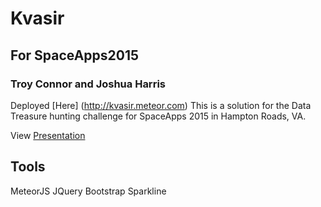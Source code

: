 # Kvasir
## For SpaceApps2015
### Troy Connor and Joshua Harris
Deployed [Here] (http://kvasir.meteor.com) This is a solution for the Data Treasure hunting challenge
for SpaceApps 2015 in Hampton Roads, VA.

View [Presentation](http://prezi.com/zdwlz5a-kxbv/?utm_campaign=share&utm_medium=copy)
 

## Tools
MeteorJS
JQuery
Bootstrap
Sparkline

